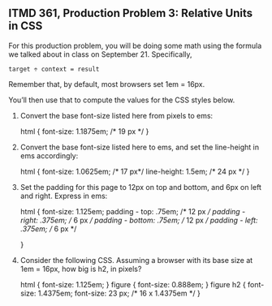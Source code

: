 ## ITMD 361, Production Problem 3: Relative Units in CSS

For this production problem, you will be doing some math using the formula we talked about in class
on September 21. Specifically,

    target ÷ context = result

Remember that, by default, most browsers set 1em = 16px.

You’ll then use that to compute the values for the CSS styles below.

1. Convert the base font-size listed here from pixels to ems:

      html {
        font-size: 1.1875em; /* 19 px */
      }



2.  Convert the base font-size listed here to ems, and set the line-height in ems accordingly:

      html {
        font-size: 1.0625em; /* 17 px*/
        line-height: 1.5em; /* 24 px */
      }

3. Set the padding for this page to 12px on top and bottom, and 6px on left and right. Express in
ems:

      html {
        font-size: 1.125em;
        padding - top: .75em; /* 12 px */
        padding - right: .375em; /* 6 px */
        padding - bottom: .75em; /* 12 px */
        padding - left: .375em; /* 6 px */

      }

4. Consider the following CSS. Assuming a browser with its base size at 1em = 16px, how big is h2,
in pixels?

      html {
        font-size: 1.125em;
      }
      figure {
        font-size: 0.888em;
      }
      figure h2 {
        font-size: 1.4375em;
        font-size: 23 px; /* 16 x 1.4375em */
      }
